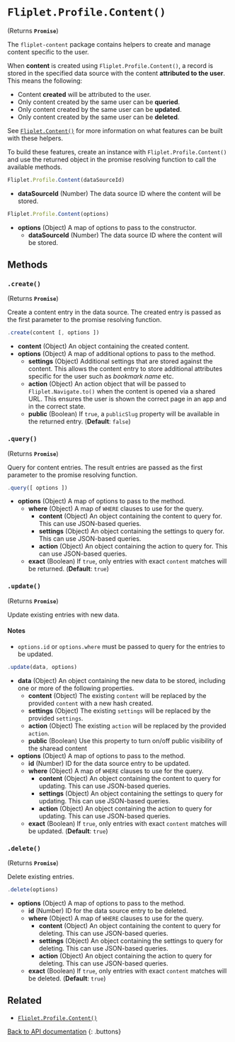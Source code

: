 # `Fliplet.Profile.Content()`

(Returns **`Promise`**)

The `fliplet-content` package contains helpers to create and manage content specific to the user.

When **content** is created using `Fliplet.Profile.Content()`, a record is stored in the specified data source with the content **attributed to the user**. This means the following:

* Content **created** will be attributed to the user.
* Only content created by the same user can be **queried**.
* Only content created by the same user can be **updated**.
* Only content created by the same user can be **deleted**.

See [`Fliplet.Content()`](fliplet-content.md) for more information on what features can be built with these helpers.

To build these features, create an instance with `Fliplet.Profile.Content()` and use the returned object in the promise resolving function to call the available methods.

```js
Fliplet.Profile.Content(dataSourceId)
```

* **dataSourceId** (Number) The data source ID where the content will be stored.

```js
Fliplet.Profile.Content(options)
```

* **options** (Object) A map of options to pass to the constructor.
  * **dataSourceId** (Number) The data source ID where the content will be stored.

## Methods

### `.create()`

(Returns **`Promise`**)

Create a content entry in the data source. The created entry is passed as the first parameter to the promise resolving function.

```js
.create(content [, options ])
```

* **content** (Object) An object containing the created content.
* **options** (Object) A map of additional options to pass to the method.
  * **settings** (Object) Additional settings that are stored against the content. This allows the content entry to store additional attributes specific for the user such as _bookmark name_ etc.
  * **action** (Object) An action object that will be passed to `Fliplet.Navigate.to()` when the content is opened via a shared URL. This ensures the user is shown the correct page in an app and in the correct state.
  * **public** (Boolean) If `true`, a `publicSlug` property will be available in the returned entry. (**Default**: `false`)

### `.query()`

(Returns **`Promise`**)

Query for content entries. The result entries are passed as the first parameter to the promise resolving function.

```js
.query([ options ])
```

* **options** (Object) A map of options to pass to the method.
  * **where** (Object) A map of `WHERE` clauses to use for the query.
    * **content** (Object) An object containing the content to query for. This can use JSON-based queries.
    * **settings** (Object) An object containing the settings to query for. This can use JSON-based queries.
    * **action** (Object) An object containing the action to query for. This can use JSON-based queries.
  * **exact** (Boolean) If `true`, only entries with exact `content` matches will be returned. (**Default**: `true`)

### `.update()`

(Returns **`Promise`**)

Update existing entries with new data.

#### Notes

* `options.id` or `options.where` must be passed to query for the entries to be updated.

```js
.update(data, options)
```

* **data** (Object) An object containing the new data to be stored, including one or more of the following properties.
  * **content** (Object) The existing `content` will be replaced by the provided `content` with a new hash created.
  * **settings** (Object) The existing `settings` will be replaced by the provided `settings`.
  * **action** (Object) The existing `action` will be replaced by the provided `action`.
  * **public** (Boolean) Use this property to turn on/off public visibility of the sharead content
* **options** (Object) A map of options to pass to the method.
  * **id** (Number) ID for the data source entry to be updated.
  * **where** (Object) A map of `WHERE` clauses to use for the query.
    * **content** (Object) An object containing the content to query for updating. This can use JSON-based queries.
    * **settings** (Object) An object containing the settings to query for updating. This can use JSON-based queries.
    * **action** (Object) An object containing the action to query for updating. This can use JSON-based queries.
  * **exact** (Boolean) If `true`, only entries with exact `content` matches will be updated. (**Default**: `true`)

### `.delete()`

(Returns **`Promise`**)

Delete existing entries.

```js
.delete(options)
```

* **options** (Object) A map of options to pass to the method.
  * **id** (Number) ID for the data source entry to be deleted.
  * **where** (Object) A map of `WHERE` clauses to use for the query.
    * **content** (Object) An object containing the content to query for deleting. This can use JSON-based queries.
    * **settings** (Object) An object containing the settings to query for deleting. This can use JSON-based queries.
    * **action** (Object) An object containing the action to query for deleting. This can use JSON-based queries.
  * **exact** (Boolean) If `true`, only entries with exact `content` matches will be deleted. (**Default**: `true`)

## Related

* [`Fliplet.Profile.Content()`](fliplet-profile-content.md)

[Back to API documentation](../API-Documentation.md)
{: .buttons}
